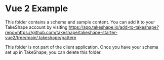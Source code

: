 # Vue 2 Example

This folder contains a schema and sample content. You can add it to your TakeShape account by visiting https://app.takeshape.io/add-to-takeshape?repo=https://github.com/takeshape/takeshape-starter-vue2/tree/main/.takeshape/pattern

This folder is not part of the client application. Once you have your schema set up in TakeShape, you can delete this folder.